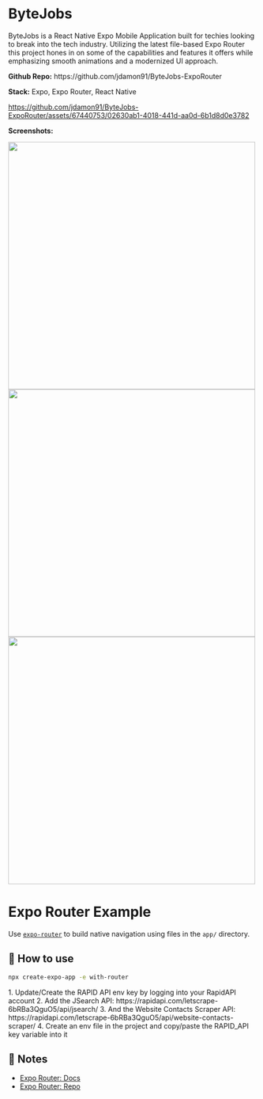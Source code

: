 # ByteJobs
<p>ByteJobs is a React Native Expo Mobile Application built for techies looking to break into the tech industry. Utilizing the latest file-based Expo Router this project hones in on some of the capabilities and features it offers while emphasizing smooth animations and a modernized UI approach.</p>

<p><b>Github Repo:</b> https://github.com/jdamon91/ByteJobs-ExpoRouter
<p><b>Stack:</b> Expo, Expo Router, React Native</p>

https://github.com/jdamon91/ByteJobs-ExpoRouter/assets/67440753/02630ab1-4018-441d-aa0d-6b1d8d0e3782

<b>Screenshots:</b>
<p>
  <img src="https://github.com/jdamon91/jdamon91/assets/67440753/8fd0c60e-ff63-4c3a-ab94-f70e7aece91c" height="500"/>
<img src="https://github.com/jdamon91/jdamon91/assets/67440753/6478e8b1-93fb-4123-a8f1-134ad72ecc1e" height="500"/>
 <img src="https://github.com/jdamon91/jdamon91/assets/67440753/e108fcfc-45bc-4908-93cc-21f86f290635" height="500"/>
</p>

# Expo Router Example

Use [`expo-router`](https://expo.github.io/router) to build native navigation using files in the `app/` directory.

## 🚀 How to use

```sh
npx create-expo-app -e with-router
```

<p>
  1. Update/Create the RAPID API env key by logging into your RapidAPI account
  2. Add the JSearch API: https://rapidapi.com/letscrape-6bRBa3QguO5/api/jsearch/ 
  3. And the Website Contacts Scraper API: https://rapidapi.com/letscrape-6bRBa3QguO5/api/website-contacts-scraper/ 
  4. Create an env file in the project and copy/paste the RAPID_API key variable into it
</p>

## 📝 Notes

- [Expo Router: Docs](https://expo.github.io/router)
- [Expo Router: Repo](https://github.com/expo/router)
